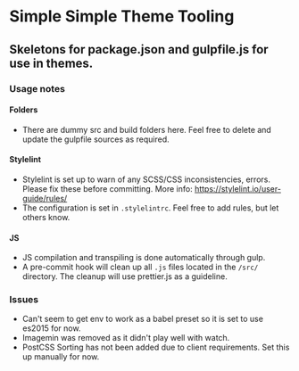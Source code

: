 # Simple Simple Theme Tooling

## Skeletons for package.json and gulpfile.js for use in themes.

### Usage notes

#### Folders

- There are dummy src and build folders here. Feel free to delete and update the gulpfile sources as required.

#### Stylelint

- Stylelint is set up to warn of any SCSS/CSS inconsistencies, errors. Please fix these before committing. More info: https://stylelint.io/user-guide/rules/
- The configuration is set in `.stylelintrc`. Feel free to add rules, but let others know.

#### JS

- JS compilation and transpiling is done automatically through gulp.
- A pre-commit hook will clean up all `.js` files located in the `/src/` directory. The cleanup will use prettier.js as a guideline.

### Issues

- Can't seem to get env to work as a babel preset so it is set to use es2015 for now.
- Imagemin was removed as it didn't play well with watch.
- PostCSS Sorting has not been added due to client requirements. Set this up manually for now.